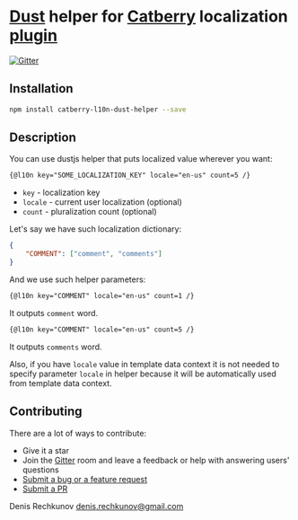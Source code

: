 # [Dust](https://github.com/catberry/catberry-dust) helper for [Catberry](https://github.com/catberry/catberry) localization [plugin](https://github.com/catberry/catberry-l10n)

[![Gitter](https://badges.gitter.im/Join%20Chat.svg)](https://gitter.im/catberry/main?utm_source=badge&utm_medium=badge&utm_campaign=pr-badge&utm_content=body_badge)

## Installation

```bash
npm install catberry-l10n-dust-helper --save
```

## Description
You can use dustjs helper that puts localized value wherever you want:

```html
{@l10n key="SOME_LOCALIZATION_KEY" locale="en-us" count=5 /}
```

* `key` - localization key
* `locale` - current user localization (optional)
* `count` - pluralization count (optional)

Let's say we have such localization dictionary:

```json
{
	"COMMENT": ["comment", "comments"]
}
```

And we use such helper parameters:

```html
{@l10n key="COMMENT" locale="en-us" count=1 /}
```
It outputs `comment` word.

```html
{@l10n key="COMMENT" locale="en-us" count=5 /}
```
It outputs `comments` word.

Also, if you have `locale` value in template data context it is not needed to
specify parameter `locale` in helper because it will be automatically used from
template data context.

## Contributing

There are a lot of ways to contribute:

* Give it a star
* Join the [Gitter](https://gitter.im/catberry/mail) room and leave a feedback or help with answering users' questions
* [Submit a bug or a feature request](https://github.com/catberry/catberry-l10n-dust-helper/issues)
* [Submit a PR](https://github.com/catberry/catberry-l10n-dust-helper/blob/develop/CONTRIBUTING.md)

Denis Rechkunov <denis.rechkunov@gmail.com>
